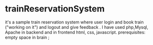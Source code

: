 # trainReservationSystem
it's a sample train reservation system where user login and book train ("working on it") and logout and give feedback .
I have used php,Mysql, Apache in backend
and in frontend html, css, javascript.
prerequisites: empty space in brain ;
